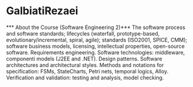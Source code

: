 # GalbiatiRezaei
*** About the Course (Software Engineering 2)***
The software process and software standards; lifecycles (waterfall, prototype-based, evolutionary/incremental, spiral, agile); standards (ISO2001, SPICE, CMM); software business models, licensing, intellectual properties, open-source software. Requirements engineering. Software technologies: middleware, componenti models (J2EE and .NET). Design patterns. Software architectures and architectural styles. Methods and notations for specification: FSMs, StateCharts, Petri nets, temporal logics, Alloy. Verification and validation: testing and analysis, model checking.
